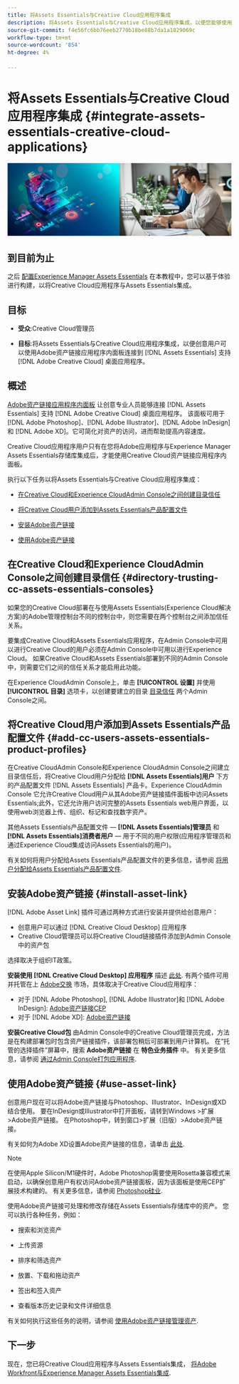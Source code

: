 ```yaml
---
title: 将Assets Essentials与Creative Cloud应用程序集成
description: 将Assets Essentials与Creative Cloud应用程序集成，以便您能够使用Adobe资产链接应用程序内面板连接到 [!DNL Assets Essentials] 支持 [!DNL Adobe Creative Cloud] 桌面应用程序。
source-git-commit: f4e56fc6bb76eeb2770b18be88b7da1a1829069c
workflow-type: tm+mt
source-wordcount: '854'
ht-degree: 4%

---
```



# 将Assets Essentials与Creative Cloud应用程序集成 {#integrate-assets-essentials-creative-cloud-applications}

![切换设色和浅色主题的偏好设置](assets/cce-creative-cloud.png)

## 到目前为止

之后 [配置Experience Manager Assets Essentials](adminster-aem-assets-essentials.md) 在本教程中，您可以基于体验进行构建，以将Creative Cloud应用程序与Assets Essentials集成。

## 目标

* **受众**:Creative Cloud管理员

* **目标**:将Assets Essentials与Creative Cloud应用程序集成，以便创意用户可以使用Adobe资产链接应用程序内面板连接到 [!DNL Assets Essentials] 支持 [!DNL Adobe Creative Cloud] 桌面应用程序。

## 概述

[Adobe资产链接应用程序内面板](https://www.adobe.com/creativecloud/business/enterprise/adobe-asset-link.html) 让创意专业人员能够连接 [!DNL Assets Essentials] 支持 [!DNL Adobe Creative Cloud] 桌面应用程序。 该面板可用于 [!DNL Adobe Photoshop]、[!DNL Adobe Illustrator]、[!DNL Adobe InDesign] 和 [!DNL Adobe XD]。它可简化对资产的访问，进而帮助提高内容速度。

Creative Cloud应用程序用户只有在您将Adobe应用程序与Experience Manager Assets Essentials存储库集成后，才能使用Creative Cloud资产链接应用程序内面板。

执行以下任务以将Assets Essentials与Creative Cloud应用程序集成：

* [在Creative Cloud和Experience CloudAdmin Console之间创建目录信任](#directory-trusting-cc-assets-essentials-consoles)

* [将Creative Cloud用户添加到Assets Essentials产品配置文件](#add-cc-users-assets-essentials-product-profiles)

* [安装Adobe资产链接](#install-asset-link)

* [使用Adobe资产链接](#use-asset-link)

## 在Creative Cloud和Experience CloudAdmin Console之间创建目录信任 {#directory-trusting-cc-assets-essentials-consoles}

如果您的Creative Cloud部署在与使用Assets Essentials(Experience Cloud解决方案)的Adobe管理控制台不同的控制台中，则您需要在两个控制台之间添加信任关系。

要集成Creative Cloud和Assets Essentials应用程序，在Admin Console中可用以进行Creative Cloud的用户必须在Admin Console中可用以进行Experience Cloud。 如果Creative Cloud和Assets Essentials部署到不同的Admin Console中，则需要它们之间的信任关系才能启用此功能。

在Experience CloudAdmin Console上，单击 **[!UICONTROL 设置]** 并使用 **[!UICONTROL 目录]** 选项卡，以创建要建立的目录 [目录信任](https://helpx.adobe.com/enterprise/using/set-up-identity.html#directory-trusting) 两个Admin Console之间。

## 将Creative Cloud用户添加到Assets Essentials产品配置文件 {#add-cc-users-assets-essentials-product-profiles}

在Creative CloudAdmin Console和Experience CloudAdmin Console之间建立目录信任后，将Creative Cloud用户分配给 **[!DNL Assets Essentials]用户** 下方的产品配置文件 [!DNL Assets Essentials] 产品卡。Experience CloudAdmin Console 它允许Creative Cloud用户从其Adobe资产链接插件面板中访问Assets Essentials;此外，它还允许用户访问完整的Assets Essentials web用户界面，以使用web浏览器上传、组织、标记和查找数字资产。

其他Assets Essentials产品配置文件 —  **[!DNL Assets Essentials]管理员** 和 **[!DNL Assets Essentials]消费者用户**  — 用于不同的用户权限(应用程序管理员和通过Experience Cloud集成访问Assets Essentials的用户)。

有关如何将用户分配给Assets Essentials产品配置文件的更多信息，请参阅 [将用户分配给Assets Essentials产品配置文件](adminster-aem-assets-essentials.md#add-users-to-product-profiles).

## 安装Adobe资产链接 {#install-asset-link}

[!DNL Adobe Asset Link] 插件可通过两种方式进行安装并提供给创意用户：

* 创意用户可以通过 [!DNL Creative Cloud Desktop] 应用程序
* Creative Cloud管理员可以将Creative Cloud链接插件添加到Admin Console中的资产包

选择取决于组织IT政策。

**安装使用 [!DNL Creative Cloud Desktop] 应用程序** 描述 [此处](https://helpx.adobe.com/creative-cloud/kb/installingextensionsandaddons.html). 有两个插件可用并托管在上 [Adobe交换](https://exchange.adobe.com/) 市场，具体取决于Creative Cloud应用程序：

* 对于 [!DNL Adobe Photoshop], [!DNL Adobe Illustrator]和 [!DNL Adobe InDesign]: [Adobe资产链接CEP](https://exchange.adobe.com/creativecloud.details.106875.adobe-asset-link-cep.html)
* 对于 [!DNL Adobe XD]: [Adobe资产链接](https://exchange.adobe.com/creativecloud/plugindetails.html/app/cc/61d229b9)

**安装Creative Cloud包** 由Admin Console中的Creative Cloud管理员完成，方法是在构建部署包时包含资产链接插件，该部署包稍后可部署到用户计算机。 在“托管的选择插件”屏幕中，搜索 **Adobe资产链接** 在 **特色业务插件** 中。 有关更多信息，请参阅 [通过Admin Console打包应用程序](https://helpx.adobe.com/enterprise/using/package-apps-admin-console.html).

## 使用Adobe资产链接 {#use-asset-link}

创意用户现在可以将Adobe资产链接与Photoshop、Illustrator、InDesign或XD结合使用。 要在InDesign或Illustrator中打开面板，请转到Windows >扩展>Adobe资产链接。 在Photoshop中，转到窗口>扩展（旧版）>Adobe资产链接。

有关如何为Adobe XD设置Adobe资产链接的信息，请单击 [此处](https://helpx.adobe.com/cn/enterprise/using/adobe-asset-link-for-xd.html).

>[!NOTE]
>
>在使用Apple Silicon/M1硬件时，Adobe Photoshop需要使用Rosetta兼容模式来启动，以确保创意用户有权访问Adobe资产链接面板，因为该面板是使用CEP扩展技术构建的。 有关更多信息，请参阅 [Photoshop硅业](https://helpx.adobe.com/photoshop/kb/photoshop-for-apple-silicon.html).


使用Adobe资产链接可处理和修改存储在Assets Essentials存储库中的资产。 您可以执行各种任务，例如：

* 搜索和浏览资产

* 上传资源

* 排序和筛选资产

* 放置、下载和拖动资产

* 签出和签入资产

* 查看版本历史记录和文件详细信息

有关如何执行这些任务的说明，请参阅 [使用Adobe资产链接管理资产](https://helpx.adobe.com/in/enterprise/using/manage-assets-using-adobe-asset-link.html).

## 下一步

现在，您已将Creative Cloud应用程序与Assets Essentials集成， [将Adobe Workfront与Experience Manager Assets Essentials集成](integrate-assets-essentials-workfront.md).
